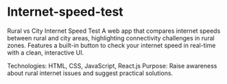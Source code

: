 # Internet-speed-test
Rural vs City Internet Speed Test
A web app that compares internet speeds between rural and city areas, highlighting connectivity challenges in rural zones.
Features a built-in button to check your internet speed in real-time with a clean, interactive UI.

Technologies: HTML, CSS, JavaScript, React.js
Purpose: Raise awareness about rural internet issues and suggest practical solutions.
